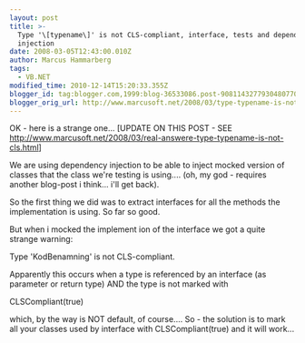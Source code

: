 ```yaml
---
layout: post
title: >-
  Type '\[typename\]' is not CLS-compliant, interface, tests and dependency
  injection
date: 2008-03-05T12:43:00.010Z
author: Marcus Hammarberg
tags:
  - VB.NET
modified_time: 2010-12-14T15:20:33.355Z
blogger_id: tag:blogger.com,1999:blog-36533086.post-9081143277930480770
blogger_orig_url: http://www.marcusoft.net/2008/03/type-typename-is-not-cls-compliant.html
---
```


OK - here is a strange one...
\[UPDATE ON THIS POST - SEE
<http://www.marcusoft.net/2008/03/real-answere-type-typename-is-not-cls.html>\]

We are using dependency injection to be able to inject mocked version of
classes that the class we're testing is using.... (oh, my god - requires
another blog-post i think... i'll get back).

So the first thing we did was to extract interfaces for all the methods
the implementation is using. So far so good.

But when i mocked the implement ion of the interface we got a quite
strange warning:

   Type 'KodBenamning' is not CLS-compliant.

Apparently this occurs when a type is referenced by an interface (as
parameter or return type) AND the type is not marked with

   CLSCompliant(true)

which, by the way is NOT default, of course.... So - the solution is to
mark all your classes used by interface with CLSCompliant(true) and it
will work...

